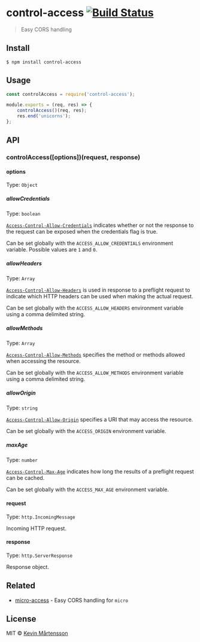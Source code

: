 # control-access [![Build Status](https://travis-ci.org/kevva/control-access.svg?branch=master)](https://travis-ci.org/kevva/control-access)

> Easy CORS handling


## Install

```
$ npm install control-access
```


## Usage

```js
const controlAccess = require('control-access');

module.exports = (req, res) => {
	controlAccess()(req, res);
	res.end('unicorns');
};
```


## API

### controlAccess([options])(request, response)

#### options

Type: `Object`

##### allowCredentials

Type: `boolean`

[`Access-Control-Allow-Credentials`](https://developer.mozilla.org/en-US/docs/Web/HTTP/Headers/Access-Control-Allow-Credentials) indicates whether or not the response to the request can be exposed when the credentials flag is true.

Can be set globally with the `ACCESS_ALLOW_CREDENTIALS` environment variable. Possible values are `1` and `0`.

##### allowHeaders

Type: `Array`

[`Access-Control-Allow-Headers`](https://developer.mozilla.org/en-US/docs/Web/HTTP/Headers/Access-Control-Allow-Headers) is used in response to a preflight request to indicate which HTTP headers can be used when making the actual request.

Can be set globally with the `ACCESS_ALLOW_HEADERS` environment variable using a comma delimited string.

##### allowMethods

Type: `Array`

[`Access-Control-Allow-Methods`](https://developer.mozilla.org/en-US/docs/Web/HTTP/Headers/Access-Control-Allow-Methods) specifies the method or methods allowed when accessing the resource.

Can be set globally with the `ACCESS_ALLOW_METHODS` environment variable using a comma delimited string.

##### allowOrigin

Type: `string`

[`Access-Control-Allow-Origin`](https://developer.mozilla.org/en-US/docs/Web/HTTP/Headers/Access-Control-Allow-Origin) specifies a URI that may access the resource.

Can be set globally with the `ACCESS_ORIGIN` environment variable.

##### maxAge

Type: `number`

[`Access-Control-Max-Age`](https://developer.mozilla.org/en-US/docs/Web/HTTP/Headers/Access-Control-Max-Age) indicates how long the results of a preflight request can be cached.

Can be set globally with the `ACCESS_MAX_AGE` environment variable.

#### request

Type: `http.IncomingMessage`

Incoming HTTP request.

#### response

Type: `http.ServerResponse`

Response object.


## Related

* [micro-access](https://github.com/kevva/micro-access) - Easy CORS handling for `micro`


## License

MIT © [Kevin Mårtensson](https://github.com/kevva)

